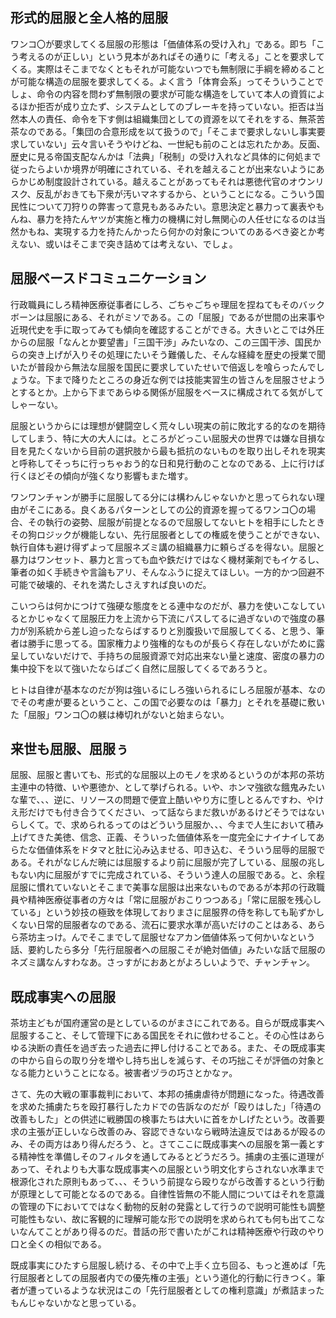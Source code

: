 ﻿## 形式的屈服と全人格的屈服

ワンコ〇が要求してくる屈服の形態は「価値体系の受け入れ」である。即ち「こう考えるのが正しい」という見本があればその通りに「考える」ことを要求してくる。実際はそこまでなくともそれが可能ないつでも無制限に手綱を締めることが可能な構造の屈服を要求してくる。よく言う「体育会系」ってそういうことでしょ、命令の内容を問わず無制限の要求が可能な構造をしていて本人の資質によるほか拒否が成り立たず、システムとしてのブレーキを持っていない。拒否は当然本人の責任、命令を下す側は組織集団としての資源を以てそれをする、無茶苦茶なのである。「集団の合意形成を以て扱うので」「そこまで要求しないし事実要求していない」云々言いそうやけどね、一世紀も前のことは忘れたかあ。反面、歴史に見る帝国支配なんかは「法典」「税制」の受け入れなど具体的に何処まで従ったらよいか境界が明確にされている、それを越えることが出来ないようにあらかじめ制度設計されている。越えることがあってもそれは悪徳代官のオウンリスク、反乱がおきても下衆が汚いマネするから、ということになる。こういう国民性について刀狩りの弊害って意見もあるみたい。意思決定と暴力って裏表やもんね、暴力を持たんヤツが実施と権力の機構に対し無関心の人任せになるのは当然かもね、実現する力を持たんかったら何かの対象についてのあるべき姿とか考えない、或いはそこまで突き詰めては考えない、でしょ。


## 屈服ベースドコミュニケーション

行政職員にしろ精神医療従事者にしろ、ごちゃごちゃ理屈を捏ねてもそのバックボーンは屈服にある、それがミソである。この「屈服」であるが世間の出来事や近現代史を手に取ってみても傾向を確認することができる。大きいとこでは外圧からの屈服「なんとか要望書」「三国干渉」みたいなの、この三国干渉、国民からの突き上げが入りその処理にたいそう難儀した、そんな経緯を歴史の授業で聞いたが普段から無法な屈服を国民に要求していたせいで倍返しを喰らったんでしょうな。下まで降りたところの身近な例では技能実習生の皆さんを屈服させようとするとか。上から下まであらゆる関係が屈服をベースに構成されてる気がしてしゃーない。

屈服というからには理想が健闘空しく荒々しい現実の前に敗北する的なのを期待してしまう、特に大の大人には。ところがどっこい屈服犬の世界では嫌な目損な目を見たくないから目前の選択肢から最も抵抗のないものを取り出しそれを現実と呼称してそっちに行っちゃおう的な日和見行動のことなのである、上に行けば行くほどその傾向が強くなり影響もまた増す。

ワンワンチャンが勝手に屈服してる分には構わんじゃないかと思ってられない理由がそこにある。良くあるパターンとしての公的資源を握ってるワンコ〇の場合、その執行の姿勢、屈服が前提となるので屈服してないヒトを相手にしたときその狗ロジックが機能しない、先行屈服者としての権威を使うことができない、執行自体も避け得ずよって屈服ネズミ講の組織暴力に頼らざるを得ない。屈服と暴力はワンセット、暴力と言っても血や鉄だけではなく機材薬剤でもイケるし、筆者の如く手続きや言論もアリ、そんなふうに捉えてほしい。一方的かつ回避不可能で破壊的、それを満たしさえすれば良いのだ。

こいつらは何かにつけて強硬な態度をとる連中なのだが、暴力を使いこなしているとかじゃなくて屈服圧力を上流から下流にパスしてるに過ぎないので強度の暴力が別系統から差し迫ったならばするりと別腹扱いで屈服してくる、と思う、筆者は勝手に思ってる。国家権力より強権的なものが長らく存在しないがために露呈していないだけで、手持ちの屈服資源で対応出来ない量と速度、密度の暴力の集中投下を以て強いたならばごく自然に屈服してくるであろうと。

ヒトは自律が基本なのだが狗は強いるにしろ強いられるにしろ屈服が基本、なのでその考慮が要るということ、この国で必要なのは「暴力」とそれを基礎に敷いた「屈服」ワンコ〇の躾は棒切れがないと始まらない。


## 来世も屈服、屈服ぅ

屈服、屈服と書いても、形式的な屈服以上のモノを求めるというのが本邦の茶坊主連中の特徴、いや悪徳か、として挙げられる。いや、ホンマ強欲な餓鬼みたいな輩で、、、逆に、リソースの問題で便宜上酷いやり方に堕しとるんですわ、やけえ形だけでも付き合うてください、って話ならまだ救いがあるけどそうではないらしくて。で、求められるってのはどういう屈服か、、、今まで人生において積み上げてきた美徳、信念、正義、そういった価値体系を一度完全にナイナイしてあらたな価値体系をドタマと肚に沁み込ませる、叩き込む、そういう屈辱的屈服である。それがなじんだ暁には屈服するより前に屈服が完了している、屈服の兆しもない内に屈服がすでに完成されている、そういう達人の屈服である。と、余程屈服に慣れていないとそこまで美事な屈服は出来ないものであるが本邦の行政職員や精神医療従事者の方々は「常に屈服がおこりつつある」「常に屈服を残心している」という妙技の極致を体現しておりまさに屈服界の侍を称しても恥ずかしくない日常的屈服者なのである、流石に要求水準が高いだけのことはある、あらら茶坊主っけ。んでそこまでして屈服せなアカン価値体系って何かいなという話、要約したら多分「先行屈服者への屈服こそが絶対価値」みたいな話で屈服のネズミ講なんすわなあ。さっすがにおあとがよろしいようで、チャンチャン。


## 既成事実への屈服

茶坊主どもが国府運営の是としているのがまさにこれである。自らが既成事実へ屈服すること、そして管理下にある国民をそれに倣わせること。その心性はあらゆる決断の責任を過ぎ去った過去に押し付けることである。また、その既成事実の中から自らの取り分を増やし持ち出しを減らす、その巧拙こそが評価の対象となる能力ということになる。被害者ヅラの巧さとかなァ。

さて、先の大戦の軍事裁判において、本邦の捕虜虐待が問題になった。待遇改善を求めた捕虜たちを殴打暴行したカドでの告訴なのだが「殴りはした」「待遇の改善もした」との供述に戦勝国の検事たちは大いに首をかしげたという。改善要求の主張が正しいなら改善のみ、容認できないなら戦時法違反ではあるが殴るのみ、その両方はあり得んだろう、と。さてここに既成事実への屈服を第一義とする精神性を準備しそのフィルタを通してみるとどうだろう。捕虜の主張に道理があって、それよりも大事な既成事実への屈服という明文化すらされない水準まで根源化された原則もあって、、、そういう前提なら殴りながら改善するという行動が原理として可能となるのである。自律性皆無の不能人間についてはそれを意識の管理の下においてではなく動物的反射の発露として行うので説明可能性も調整可能性もない、故に客観的に理解可能な形での説明を求められても何も出てこないなんてことがあり得るのだ。昔話の形で書いたがこれは精神医療や行政のやり口と全くの相似である。

既成事実にひたすら屈服し続ける、その中で上手く立ち回る、もっと進めば「先行屈服者としての屈服者内での優先権の主張」という道化的行動に行きつく。筆者が遭っているような状況はこの「先行屈服者としての権利意識」が煮詰まったもんじゃないかなと思っている。
